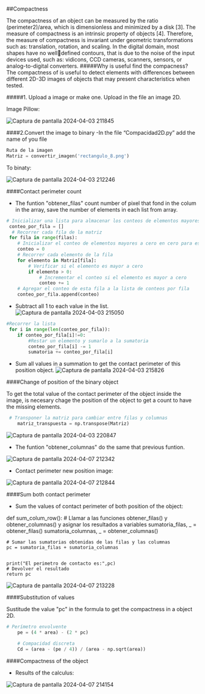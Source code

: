 ##Compactness

The compactness of an object can be measured by the ratio (perimeter2)/area, which is dimensionless and minimized by a disk [3]. The measure of compactness is an intrinsic property of objects [4]. Therefore, the measure of compactness is invariant under geometric transformations such as: translation, rotation, and scaling. In the digital domain, most shapes have no welldefined contours, that is due to the noise of the input devices used, such as: vidicons, CCD
cameras, scanners, sensors, or analog-to-digital converters.
#####Why is useful find the compacness?
The compactness of is useful to detect elements with differences between different 2D-3D images of objects that may present characteristics when tested.

#####1. Upload a image or make one.
Upload in the file an image 2D.

Image Pillow:

![Captura de pantalla 2024-04-03 211845](https://github.com/GreenAlanMX/Compactness_2D/assets/144835623/996b7900-0c6c-44ed-bb9d-01f6003e54e1)

####2.Convert the image to binary
-In the file “Compacidad2D.py” add the name of you file

```python
Ruta de la imagen
Matriz = convertir_imagen('rectangulo_8.png')
```
To binaty:

![Captura de pantalla 2024-04-03 212246](https://github.com/GreenAlanMX/Compactness_2D/assets/144835623/e1aa1716-1989-444e-9849-8d0d30d44ad7)

####Contact perimeter count

- The funtion "obtener_filas" count number of pixel that fond in the colum in the array, save the number of elements in each list from array.

```python
# Inicializar una lista para almacenar los conteos de elementos mayores a cero por fila
 conteo_por_fila = []
  # Recorrer cada fila de la matriz
 for fila in range(filas):
    # Inicializar el conteo de elementos mayores a cero en cero para esta fila
    conteo = 0
    # Recorrer cada elemento de la fila
    for elemento in Matriz[fila]:
        # Verificar si el elemento es mayor a cero
        if elemento > 0:
            # Incrementar el conteo si el elemento es mayor a cero
            conteo += 1
    # Agregar el conteo de esta fila a la lista de conteos por fila
    conteo_por_fila.append(conteo)
```
- Subtract all 1 to each value in the list.
![Captura de pantalla 2024-04-03 215050](https://github.com/GreenAlanMX/Compactness_2D/assets/144835623/64a565a7-3189-45f8-aaf2-bffa12d61d6e)

```python
#Recorrer la lista
 for i in range(len(conteo_por_fila)):
    if conteo_por_fila[i]!=0:
        #Restar un elemento y sumarlo a la sumatoria
        conteo_por_fila[i] -= 1
        sumatoria += conteo_por_fila[i]
```

- Sum all values in a summation to get the contact perimeter of this position object.
![Captura de pantalla 2024-04-03 215826](https://github.com/GreenAlanMX/Compactness_2D/assets/144835623/cb9e7db3-7037-47a8-9b10-57db94c2769b)

####Change of position of the binary object

To get the total value of the contact perimeter of the object inside the image, is necesary chage the position of the object to get a count to have the missing elements.

```python
 # Transponer la matriz para cambiar entre filas y columnas
    matriz_transpuesta = np.transpose(Matriz)
```

![Captura de pantalla 2024-04-03 220847](https://github.com/GreenAlanMX/Compactness_2D/assets/144835623/b411353a-1f3e-40aa-9543-e0aa2bed750c)


- The funtion "obtener_columnas" do the same that previous funtion.

![Captura de pantalla 2024-04-07 212342](https://github.com/GreenAlanMX/Compactness_2D/assets/144835623/d34bb0e3-5b7b-485d-abb3-2803043dfab9)

- Contact perimeter new position image:

![Captura de pantalla 2024-04-07 212844](https://github.com/GreenAlanMX/Compactness_2D/assets/144835623/236f98df-414b-4402-a179-ba66879c25ed)

####Sum both contact perimeter
- Sum the values of contact perimeter of both position of the object:

def sum_colum_row():
    # Llamar a las funciones obtener_filas() y obtener_columnas() y asignar los resultados a variables
    sumatoria_filas, _ = obtener_filas()
    sumatoria_columnas, _ = obtener_columnas()
    
    # Sumar las sumatorias obtenidas de las filas y las columnas
    pc = sumatoria_filas + sumatoria_columnas
    
    
    print("El perimetro de contacto es:",pc)
    # Devolver el resultado
    return pc

![Captura de pantalla 2024-04-07 213228](https://github.com/GreenAlanMX/Compactness_2D/assets/144835623/90f95abc-3528-48c6-b5bc-72272c9dcb72)

####Substitution of values

Sustitude the value "pc" in the formula to get the compactness in a object 2D.
```python
# Perímetro envolvente
    pe = (4 * area) - (2 * pc)

    # Compacidad discreta
    Cd = (area - (pe / 4)) / (area - np.sqrt(area))
```
####Compactness of the object

- Results of the calculus:

![Captura de pantalla 2024-04-07 214154](https://github.com/GreenAlanMX/Compactness_2D/assets/144835623/9ea7d0ce-3fcd-4246-8fe4-8ca790f690b8)


